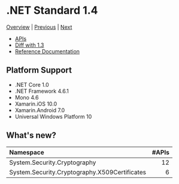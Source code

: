 # .NET Standard 1.4

[Overview](../versions.md) | [Previous](netstandard1.3.md) | [Next](netstandard1.5.md)

* [APIs](netstandard1.4_ref.md)
* [Diff with 1.3](netstandard1.4_diff.md)
* [Reference Documentation](https://docs.microsoft.com/dotnet/api/?view=netstandard-1.4)

## Platform Support

* .NET Core 1.0
* .NET Framework 4.6.1
* Mono 4.6
* Xamarin.iOS 10.0
* Xamarin.Android 7.0
* Universal Windows Platform 10

## What's new?

| Namespace                                     | #APIs |
|:----------------------------------------------|------:|
| System.Security.Cryptography                  |    12 |
| System.Security.Cryptography.X509Certificates |     6 |
